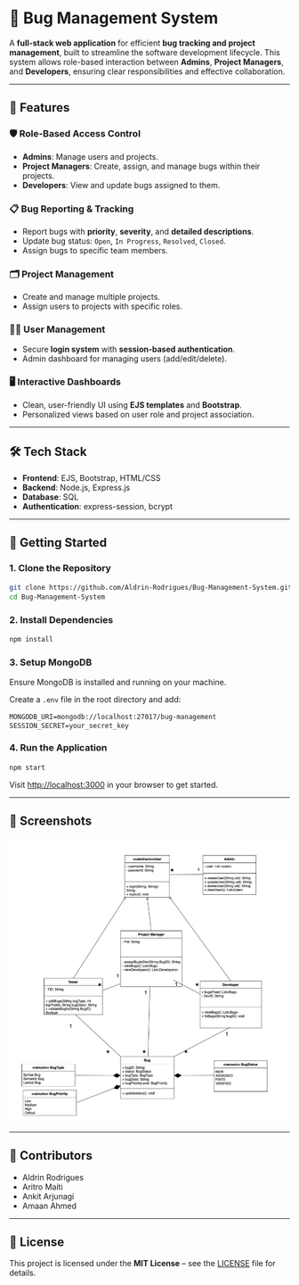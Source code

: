 # 🐞 Bug Management System

A **full-stack web application** for efficient **bug tracking and project management**, built to streamline the software development lifecycle. This system allows role-based interaction between **Admins**, **Project Managers**, and **Developers**, ensuring clear responsibilities and effective collaboration.

---

## 🔧 Features

### 🛡️ Role-Based Access Control

* **Admins**: Manage users and projects.
* **Project Managers**: Create, assign, and manage bugs within their projects.
* **Developers**: View and update bugs assigned to them.

### 📋 Bug Reporting & Tracking

* Report bugs with **priority**, **severity**, and **detailed descriptions**.
* Update bug status: `Open`, `In Progress`, `Resolved`, `Closed`.
* Assign bugs to specific team members.

### 🗂️ Project Management

* Create and manage multiple projects.
* Assign users to projects with specific roles.

### 🧑‍💻 User Management

* Secure **login system** with **session-based authentication**.
* Admin dashboard for managing users (add/edit/delete).

### 🖥️ Interactive Dashboards

* Clean, user-friendly UI using **EJS templates** and **Bootstrap**.
* Personalized views based on user role and project association.

---

## 🛠️ Tech Stack

* **Frontend**: EJS, Bootstrap, HTML/CSS
* **Backend**: Node.js, Express.js
* **Database**: SQL
* **Authentication**: express-session, bcrypt

---

## 🚀 Getting Started

### 1. Clone the Repository

```bash
git clone https://github.com/Aldrin-Rodrigues/Bug-Management-System.git
cd Bug-Management-System
```

### 2. Install Dependencies

```bash
npm install
```

### 3. Setup MongoDB

Ensure MongoDB is installed and running on your machine.

Create a `.env` file in the root directory and add:

```env
MONGODB_URI=mongodb://localhost:27017/bug-management
SESSION_SECRET=your_secret_key
```

### 4. Run the Application

```bash
npm start
```

Visit [http://localhost:3000](http://localhost:3000) in your browser to get started.

---

## 📸 Screenshots

![Class Diagram](Classdiagram.png)


---

## 👥 Contributors

* Aldrin Rodrigues
* Aritro Maiti
* Ankit Arjunagi
* Amaan Ahmed

---

## 📄 License

This project is licensed under the **MIT License** – see the [LICENSE](LICENSE) file for details.

